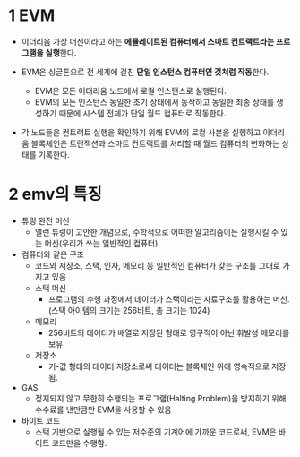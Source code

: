 # 1 EVM

* 이더리움 가상 머신이라고 하는 **에뮬레이트된 컴퓨터에서 스마트 컨트랙트라는 프로그램을 실행**한다.
* EVM은 싱글톤으로 전 세계에 걸친 **단일 인스턴스 컴퓨터인 것처럼 작동**한다.
  * EVM은 모든 이더리움 노드에서 로컬 인스턴스로 실행된다.
  * EVM의 모든 인스턴스 동일한 초기 상태에서 동작하고 동일한 최종 상태를 생성하기 때문에 시스템 전체가 단일 월드 컴퓨터로 작동한다.

* 각 노드들은 컨트랙트 실행을 확인하기 위해 EVM의 로컬 사본을 실행하고 이더리움 블록체인은 트랜잭션과 스마트 컨트랙트를 처리할 때 월드 컴퓨터의 변화하는 상태를 기록한다.



# 2 emv의 특징

* 튜링 완전 머신
  * 앨런 튜링이 고안한 개념으로, 수학적으로 어떠한 알고리즘이든 실행시킬 수 있는 머신(우리가 쓰는 일반적인 컴퓨터)
* 컴퓨터와 같은 구조
  * 코드와 저장소, 스택, 인자, 메모리 등 일반적인 컴퓨터가 갖는 구조를 그대로 가지고 있음
  * 스택 머신
    * 프로그램의 수행 과정에서 데이터가 스택이라는 자료구조를 활용하는 머신. (스택 아이템의 크기는 256비트, 총 크기는 1024)
  * 메모리
    * 256비트의 데이터가 배열로 저장된 형태로 영구적이 아닌 휘발성 메모리를 보유
  * 저장소
    * 키-값 형태의 데이터 저장소로써 데이터는 블록체인 위에 영속적으로 저장됨.
* GAS
  * 정지되지 않고 무한히 수행되는 프로그램(Halting Problem)을 방지하기 위해 수수료를 낸만큼만 EVM을 사용할 수 있음
* 바이트 코드
  * 스택 기반으로 실행될 수 있는 저수준의 기계어에 가까운 코드로써, EVM은 바이트 코드만을 수행함.

